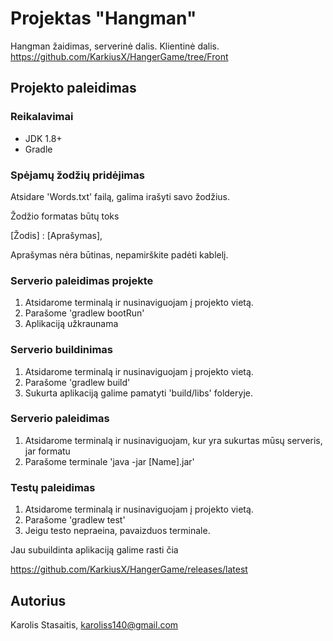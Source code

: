 # Projektas "Hangman"

Hangman žaidimas, serverinė dalis.
Klientinė dalis. https://github.com/KarkiusX/HangerGame/tree/Front

## Projekto paleidimas

### Reikalavimai

* JDK 1.8+
* Gradle

### Spėjamų žodžių pridėjimas

Atsidare 'Words.txt' failą, galima irašyti savo žodžius.

Žodžio formatas būtų toks

[Žodis] : [Aprašymas],

Aprašymas nėra būtinas, nepamirškite padėti kablelį.

### Serverio paleidimas projekte

1. Atsidarome terminalą ir nusinaviguojam į projekto vietą.
2. Parašome 'gradlew bootRun'
3. Aplikaciją užkraunama

### Serverio buildinimas

1. Atsidarome terminalą ir nusinaviguojam į projekto vietą.
2. Parašome 'gradlew build'
3. Sukurta aplikaciją galime pamatyti 'build/libs' folderyje.

### Serverio paleidimas

1. Atsidarome terminalą ir nusinaviguojam, kur yra sukurtas mūsų serveris, jar formatu
2. Parašome terminale 'java -jar [Name].jar'

### Testų paleidimas

1. Atsidarome terminalą ir nusinaviguojam į projekto vietą.
2. Parašome 'gradlew test'
3. Jeigu testo nepraeina, pavaizduos terminale.


Jau subuildinta aplikaciją galime rasti čia

https://github.com/KarkiusX/HangerGame/releases/latest

## Autorius

Karolis Stasaitis, karoliss140@gmail.com

